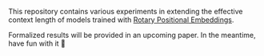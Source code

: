 This repository contains various experiments in extending the effective context length of models trained with [Rotary Positional Embeddings](https://arxiv.org/abs/2104.09864).

Formalized results will be provided in an upcoming paper. In the meantime, have fun with it 🙂